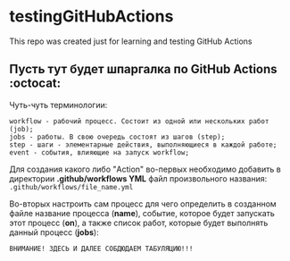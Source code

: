 # testingGitHubActions
This repo was created just for learning and testing GitHub Actions

## Пусть тут будет шпаргалка по GitHub Actions :octocat:
Чуть-чуть терминологии:  
```
workflow - рабочий процесс. Состоит из одной или нескольких работ (job);  
jobs - работы. В свою очередь состоят из шагов (step);  
step - шаги - элементарные действия, выполняющиеся в каждой работе;  
event - события, влияющие на запуск workflow;  
```

Для создания какого либо "Action" во-первых необходимо добавить в директории **.github/workflows YML** файл произвольного названия:  
```.github/workflows/file_name.yml```

Во-вторых настроить сам процесс для чего определить в созданном файле название процесса (**name**), событие, которое будет запускать этот процесс (**on**), а также список работ, которые будет выполнять данный процесс (**jobs**):  
```
ВНИМАНИЕ! ЗДЕСЬ И ДАЛЕЕ СОБДЮДАЕМ ТАБУЛЯЦИЮ!!!
```
